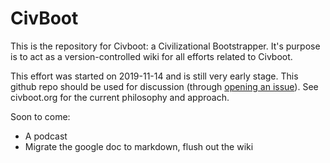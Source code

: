 # CivBoot

This is the repository for Civboot: a Civilizational Bootstrapper. It's purpose is to act as a version-controlled wiki for all efforts related to Civboot.

This effort was started on 2019-11-14 and is still very early stage. This github repo should be used for
discussion (through [opening an issue][issue]). See civboot.org for the current philosophy and approach.


Soon to come:
* A podcast
* Migrate the google doc to markdown, flush out the wiki

[issue]: https://github.com/civboot/civboot/issues
